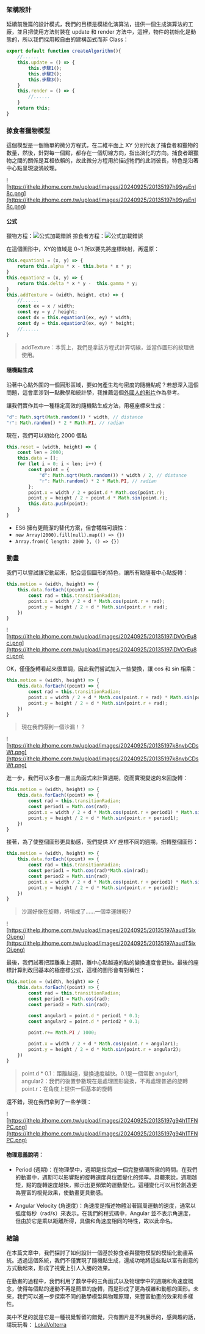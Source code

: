 ### 架構設計
延續前幾篇的設計模式，我們的目標是模組化演算法，提供一個生成演算法的工廠，並且把使用方法封裝在 update 和 render 方法中，這裡，物件的初始化是動態的，所以我們採用較自由的建構函式而非 Class：
```javascript
export default function createAlgorithm(){
    //......
    this.update = () => {
        this.步驟1();
        this.步驟2();
        this.步驟3();
    }
    this.render = () => {
        //......
    }
    return this;
}
```

### 掠食者獵物模型
這個模型是一個簡單的微分方程式，在二維平面上 XY 分別代表了捕食者和獵物的數量，然後，針對每一個點，都存在一個切線方向，指出演化的方向。捕食者跟獵物之間的關係是互相依賴的，故此微分方程用於描述牠們的此消彼長，特色是沿著中心點呈現漩渦紋理。

![https://ithelp.ithome.com.tw/upload/images/20240925/20135197h9SysEnI8c.png](https://ithelp.ithome.com.tw/upload/images/20240925/20135197h9SysEnI8c.png)

#### 公式
獵物方程：![公式加載錯誤](https://math.now.sh?from=%5Cfrac%7Bdx%7D%7Bdt%7D%20%3D%20%5Calpha%20x%20-%20%5Cbeta%20xy
)
掠食者方程：![公式加載錯誤](https://math.now.sh?from=%5Cfrac%7Bdy%7D%7Bdt%7D%20%3D%20%5Cdelta%20xy%20-%20%5Cgamma%20y
)

在這個圖形中，XY的值域是 0~1 所以要先將座標映射，再還原：
```javascript
this.equation1 = (x, y) => {
	return this.alpha * x - this.beta * x * y;
}
this.equation2 = (x, y) => {
    return this.delta * x * y -  this.gamma * y;
}
this.addTexture = (width, height, ctx) => {
    //......
    const ex = x / width;
    const ey = y / height;
    const dx = this.equation1(ex, ey) * width;
    const dy = this.equation2(ex, ey) * height;
    //......
}
```
> addTexture：本質上，我們是拿該方程式計算切線，並當作圖形的紋理做使用。

#### 隨機點生成
沿著中心點外圍的一個圓形區域，要如何產生均勻密度的隨機點呢？若想深入這個問題，這會牽涉到一點數學和統計學，我推薦這個[外國人的影片](https://www.youtube.com/watch?v=4y_nmpv-9lI&t=4s)作為參考。

讓我們實作其中一種穩定高效的隨機點生成方法，用極座標來生成：
```javascript
"d": Math.sqrt(Math.random()) * width, // distance
"r": Math.random() * 2 * Math.PI, // radian
```
現在，我們可以初始化 2000 個點
```javascript
this.reset = (width, height) => {
    const len = 2000;
    this.data = [];
    for (let i = 0; i < len; i++) {
        const point = {
            "d": Math.sqrt(Math.random()) * width / 2, // distance
            "r": Math.random() * 2 * Math.PI, // radian
        };
        point.x = width / 2 + point.d * Math.cos(point.r);
        point.y = height / 2 + point.d * Math.sin(point.r);
        this.data.push(point);
    }
}
```
* ES6 擁有更簡潔的替代方案，但會犧牲可讀性：
* ```new Array(2000).fill(null).map(() => {})```
* ```Array.from({ length: 2000 }, () => {})```

### 動畫
我們可以嘗試讓它動起來，配合這個圖形的特色，讓所有點隨著中心點旋轉：
```javascript
this.motion = (width, height) => {
    this.data.forEach((point) => {
		const rad = this.transitionRadian;
        point.x = width / 2 + d * Math.cos(point.r + rad);
        point.y = height / 2 + d * Math.sin(point.r + rad);
    })
}
```
![https://ithelp.ithome.com.tw/upload/images/20240925/20135197iDVOrEu8ci.png](https://ithelp.ithome.com.tw/upload/images/20240925/20135197iDVOrEu8ci.png)

OK，僅僅旋轉看起來很單調，因此我們嘗試加入一些變換，讓 cos 和 sin 相乘：

```javascript
this.motion = (width, height) => {
    this.data.forEach((point) => {
		const rad = this.transitionRadian;
        point.x = width / 2 + d * Math.cos(point.r + rad) * Math.sin(point.r + rad);
        point.y = height / 2 + d * Math.sin(point.r + rad);
    })
}
```
> 現在我們得到一個沙漏！？

![https://ithelp.ithome.com.tw/upload/images/20240925/20135197k8nvbCDsWt.png](https://ithelp.ithome.com.tw/upload/images/20240925/20135197k8nvbCDsWt.png)

進一步，我們可以多套一層三角函式來計算週期，從而實現變速的來回旋轉：
```javascript
this.motion = (width, height) => {
    this.data.forEach((point) => {
		const rad = this.transitionRadian;
        const period1 = Math.cos(rad);
        point.x = width / 2 + d * Math.cos(point.r + period1) * Math.sin(point.r + period1);
        point.y = height / 2 + d * Math.sin(point.r + period1);
    })
}
```

接著，為了使整個圖形更具動感，我們提供 XY 座標不同的週期，扭轉整個圖形：
```javascript
this.motion = (width, height) => {
    this.data.forEach((point) => {
		const rad = this.transitionRadian;
        const period1 = Math.cos(rad)*Math.sin(rad);
        const period2 = Math.sin(rad);
        point.x = width / 2 + d * Math.cos(point.r + period1) * Math.sin(point.r + period1);
        point.y = height / 2 + d * Math.sin(point.r + period2);
    })
}
```
> 沙漏好像在旋轉，坍塌成了......一個幸運餅乾!?

![https://ithelp.ithome.com.tw/upload/images/20240925/20135197AaudT5lxOi.png](https://ithelp.ithome.com.tw/upload/images/20240925/20135197AaudT5lxOi.png)

最後，我們試著把距離乘上週期，離中心點越遠的點的變換速度會更快。最後的座標計算則改回基本的極座標公式，這樣的圖形會有對稱性：
```javascript
this.motion = (width, height) => {
    this.data.forEach((point) => {
        const rad = this.transitionRadian;
        const period1 = Math.cos(rad);
        const period2 = Math.sin(rad);

        const angular1 = point.d * period1 * 0.1;
        const angular2 = point.d * period2 * 0.1;
        
        point.r+= Math.PI / 1000;

        point.x = width / 2 + d * Math.cos(point.r + angular1);
        point.y = height / 2 + d * Math.sin(point.r + angular2);
    })
}
```
> point.d * 0.1：距離越遠，變換速度越快。0.1是一個常數
> angular1, angular2：我們的後置參數現在是處理圖形變換，不再處理普通的旋轉
> point.r：在角度上提供一個基本的旋轉

還不錯，現在我們拿到了一些芋頭：

![https://ithelp.ithome.com.tw/upload/images/20240925/20135197g94h1TFNPC.png](https://ithelp.ithome.com.tw/upload/images/20240925/20135197g94h1TFNPC.png)

#### 物理意義說明：
* Period (週期)：在物理學中，週期是指完成一個完整循環所需的時間。在我們的動畫中，週期可以影響點的旋轉速度與位置變化的頻率。具體來說，週期越短，點的旋轉速度越快，顯示出更頻繁的運動變化。這種變化可以用於創造更為豐富的視覺效果，使動畫更具動感。

* Angular Velocity (角速度)：角速度是描述物體沿著圓周運動的速度，通常以弧度每秒（rad/s）來表示。在我們的程式碼中，Angular 並不表示角速度，但由於它是乘以距離所得，具備和角速度相同的特性，故以此命名。

### 結論

在本篇文章中，我們探討了如何設計一個基於掠食者與獵物模型的模組化動畫系統。透過這個系統，我們不僅實現了隨機點生成，還成功地將這些點以富有創意的方式動起來，形成了視覺上引人入勝的效果。

在動畫的過程中，我們利用了數學中的三角函式以及物理學中的週期和角速度概念，使得每個點的運動不再是簡單的旋轉，而是形成了更為複雜和動態的圖形。未來，我們可以進一步探索不同的數學模型與物理原理，來豐富動畫的效果和多樣性。

美中不足的就是它是一種視覺暫留的錯覺，只有圖片是不夠展示的，感興趣的話，請玩玩看：
[LokaVolterra](https://jerry-the-potato.github.io/vite-deploy/#LokaVolterra)